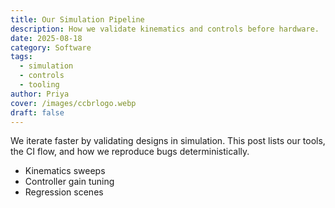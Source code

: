 ```yaml
---
title: Our Simulation Pipeline
description: How we validate kinematics and controls before hardware.
date: 2025-08-18
category: Software
tags:
  - simulation
  - controls
  - tooling
author: Priya
cover: /images/ccbrlogo.webp
draft: false
---
```


We iterate faster by validating designs in simulation. This post lists our tools, the CI flow, and how we reproduce bugs deterministically.

- Kinematics sweeps
- Controller gain tuning
- Regression scenes
